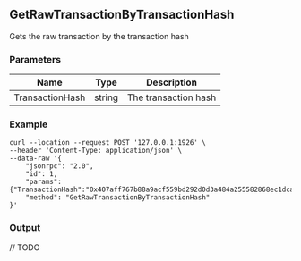 ## GetRawTransactionByTransactionHash

 Gets the raw transaction by the transaction hash

### Parameters

| Name         | Type   | Description       |
| ---------------- | -------------- | ------- |
| TransactionHash    |string       |The transaction hash       |

### Example
```shell
curl --location --request POST '127.0.0.1:1926' \
--header 'Content-Type: application/json' \
--data-raw '{
    "jsonrpc": "2.0",
    "id": 1,
    "params": {"TransactionHash":"0x407aff767b88a9acf559bd292d0d3a484a255582868ec1dca11f86131bd4d1f0"},
    "method": "GetRawTransactionByTransactionHash"
}'
```

### Output

// TODO

